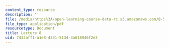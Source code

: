 ```yaml
---
content_type: resource
description: ''
file: /media/https%3A/open-learning-course-data-rc.s3.amazonaws.com/8-592j-statistical-physics-in-biology-spring-2011/7432aff1a1e8433151343a618946f2e3_MIT8_592JS11_lec8.pdf
file_type: application/pdf
resourcetype: Document
title: Lecture 8
uid: 7432aff1-a1e8-4331-5134-3a618946f2e3
---
```

